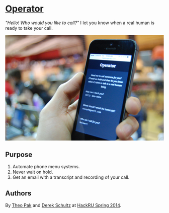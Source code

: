 # [Operator](http://happyoperator.com)

_"Hello! Who would you like to call?"_ I let you know when a real human is ready to take your call.

![](assets/DSC_0259.JPG)

## Purpose

1. Automate phone menu systems.
2. Never wait on hold.
3. Get an email with a transcript and recording of your call.


## Authors

By [Theo Pak](http://github.com/theopak) and [Derek Schultz](http://github.com/derek-schultz) at [HackRU Spring 2014](http://hackRU.org).
